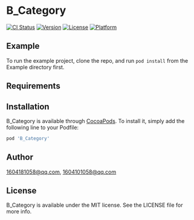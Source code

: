 # B_Category

[![CI Status](https://img.shields.io/travis/1604181058@qq.com/B_Category.svg?style=flat)](https://travis-ci.org/1604181058@qq.com/B_Category)
[![Version](https://img.shields.io/cocoapods/v/B_Category.svg?style=flat)](https://cocoapods.org/pods/B_Category)
[![License](https://img.shields.io/cocoapods/l/B_Category.svg?style=flat)](https://cocoapods.org/pods/B_Category)
[![Platform](https://img.shields.io/cocoapods/p/B_Category.svg?style=flat)](https://cocoapods.org/pods/B_Category)

## Example

To run the example project, clone the repo, and run `pod install` from the Example directory first.

## Requirements

## Installation

B_Category is available through [CocoaPods](https://cocoapods.org). To install
it, simply add the following line to your Podfile:

```ruby
pod 'B_Category'
```

## Author

1604181058@qq.com, 1604101058@qq.com

## License

B_Category is available under the MIT license. See the LICENSE file for more info.
